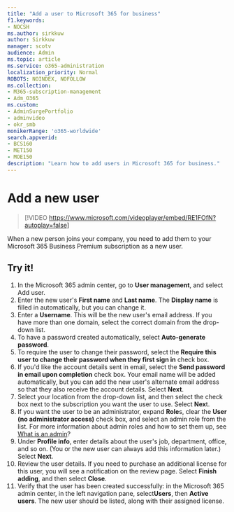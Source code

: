 ```yaml
---
title: "Add a user to Microsoft 365 for business"
f1.keywords:
- NOCSH
ms.author: sirkkuw
author: Sirkkuw
manager: scotv
audience: Admin
ms.topic: article
ms.service: o365-administration
localization_priority: Normal
ROBOTS: NOINDEX, NOFOLLOW
ms.collection: 
- M365-subscription-management 
- Adm_O365
ms.custom: 
- AdminSurgePortfolio
- adminvideo
- okr_smb
monikerRange: 'o365-worldwide'
search.appverid:
- BCS160
- MET150
- MOE150
description: "Learn how to add users in Microsoft 365 for business."
---
```


# Add a new user

> [!VIDEO https://www.microsoft.com/videoplayer/embed/RE1FOfN?autoplay=false]

When a new person joins your company, you need to add them to your Microsoft 365 Business Premium subscription as a new user.

## Try it!

1. In the Microsoft 365 admin center, go to **User management**, and select Add user.
1. Enter the new user's **First name** and **Last name**. The **Display name** is filled in automatically, but you can change it.
1. Enter a **Username**. This will be the new user's email address. If you have more than one domain, select the correct domain from the drop-down list.
1. To have a password created automatically, select **Auto-generate password**.
1. To require the user to change their password, select the **Require this user to change their password when they first sign in** check box.
1. If you'd like the account details sent in email, select the **Send password in email upon completion** check box. Your email name will be added automatically, but you can add the new user's alternate email address so that they also receive the account details. Select **Next**.
1. Select your location from the drop-down list, and then select the check box next to the subscription you want the user to use. Select **Nex**t.
1. If you want the user to be an administrator, expand **Role**s, clear the **User (no administrator access)** check box, and select an admin role from the list. For more information about admin roles and how to set them up, see [What is an admin](what-is-admin.md)?
1. Under **Profile info**, enter details about the user's job, department, office, and so on. (You or the new user can always add this information later.) Select **Next**.
1. Review the user details. If you need to purchase an additional license for this user, you will see a notification on the review page. Select **Finish adding**, and then select **Close**.
1. Verify that the user has been created successfully: in the Microsoft 365 admin center, in the left navigation pane, select**Users**, then **Active users**. The new user should be listed, along with their assigned license.